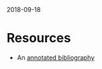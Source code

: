 <pubmeta>
<date>2018-09-18</date>
</pubmeta>

# Resources

* An [annotated bibliography](/resources/bibliography.html)

